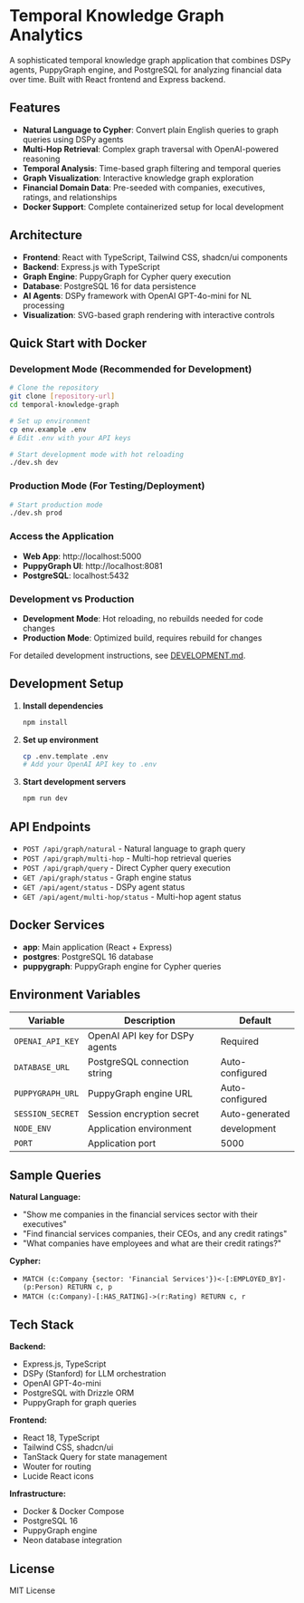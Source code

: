 # Temporal Knowledge Graph Analytics

A sophisticated temporal knowledge graph application that combines DSPy agents, PuppyGraph engine, and PostgreSQL for analyzing financial data over time. Built with React frontend and Express backend.

## Features

- **Natural Language to Cypher**: Convert plain English queries to graph queries using DSPy agents
- **Multi-Hop Retrieval**: Complex graph traversal with OpenAI-powered reasoning
- **Temporal Analysis**: Time-based graph filtering and temporal queries
- **Graph Visualization**: Interactive knowledge graph exploration
- **Financial Domain Data**: Pre-seeded with companies, executives, ratings, and relationships
- **Docker Support**: Complete containerized setup for local development

## Architecture

- **Frontend**: React with TypeScript, Tailwind CSS, shadcn/ui components
- **Backend**: Express.js with TypeScript
- **Graph Engine**: PuppyGraph for Cypher query execution
- **Database**: PostgreSQL 16 for data persistence
- **AI Agents**: DSPy framework with OpenAI GPT-4o-mini for NL processing
- **Visualization**: SVG-based graph rendering with interactive controls

## Quick Start with Docker

### Development Mode (Recommended for Development)
```bash
# Clone the repository
git clone [repository-url]
cd temporal-knowledge-graph

# Set up environment
cp env.example .env
# Edit .env with your API keys

# Start development mode with hot reloading
./dev.sh dev
```

### Production Mode (For Testing/Deployment)
```bash
# Start production mode
./dev.sh prod
```

### Access the Application
- **Web App**: http://localhost:5000
- **PuppyGraph UI**: http://localhost:8081
- **PostgreSQL**: localhost:5432

### Development vs Production
- **Development Mode**: Hot reloading, no rebuilds needed for code changes
- **Production Mode**: Optimized build, requires rebuild for changes

For detailed development instructions, see [DEVELOPMENT.md](DEVELOPMENT.md).

## Development Setup

1. **Install dependencies**
   ```bash
   npm install
   ```

2. **Set up environment**
   ```bash
   cp .env.template .env
   # Add your OpenAI API key to .env
   ```

3. **Start development servers**
   ```bash
   npm run dev
   ```

## API Endpoints

- `POST /api/graph/natural` - Natural language to graph query
- `POST /api/graph/multi-hop` - Multi-hop retrieval queries
- `POST /api/graph/query` - Direct Cypher query execution
- `GET /api/graph/status` - Graph engine status
- `GET /api/agent/status` - DSPy agent status
- `GET /api/agent/multi-hop/status` - Multi-hop agent status

## Docker Services

- **app**: Main application (React + Express)
- **postgres**: PostgreSQL 16 database
- **puppygraph**: PuppyGraph engine for Cypher queries

## Environment Variables

| Variable | Description | Default |
|----------|-------------|---------|
| `OPENAI_API_KEY` | OpenAI API key for DSPy agents | Required |
| `DATABASE_URL` | PostgreSQL connection string | Auto-configured |
| `PUPPYGRAPH_URL` | PuppyGraph engine URL | Auto-configured |
| `SESSION_SECRET` | Session encryption secret | Auto-generated |
| `NODE_ENV` | Application environment | development |
| `PORT` | Application port | 5000 |

## Sample Queries

**Natural Language:**
- "Show me companies in the financial services sector with their executives"
- "Find financial services companies, their CEOs, and any credit ratings"
- "What companies have employees and what are their credit ratings?"

**Cypher:**
- `MATCH (c:Company {sector: 'Financial Services'})<-[:EMPLOYED_BY]-(p:Person) RETURN c, p`
- `MATCH (c:Company)-[:HAS_RATING]->(r:Rating) RETURN c, r`

## Tech Stack

**Backend:**
- Express.js, TypeScript
- DSPy (Stanford) for LLM orchestration
- OpenAI GPT-4o-mini
- PostgreSQL with Drizzle ORM
- PuppyGraph for graph queries

**Frontend:**
- React 18, TypeScript
- Tailwind CSS, shadcn/ui
- TanStack Query for state management
- Wouter for routing
- Lucide React icons

**Infrastructure:**
- Docker & Docker Compose
- PostgreSQL 16
- PuppyGraph engine
- Neon database integration

## License

MIT License